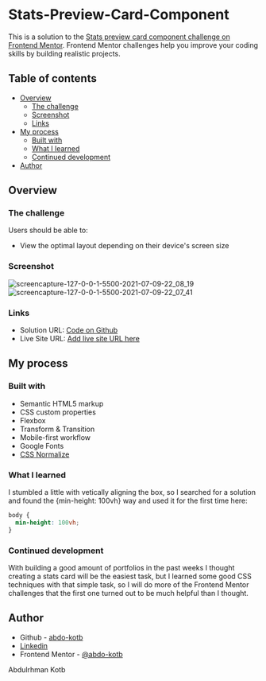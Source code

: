 # Stats-Preview-Card-Component

This is a solution to the [Stats preview card component challenge on Frontend Mentor](https://www.frontendmentor.io/challenges/stats-preview-card-component-8JqbgoU62). Frontend Mentor challenges help you improve your coding skills by building realistic projects.

## Table of contents

- [Overview](#overview)
  - [The challenge](#the-challenge)
  - [Screenshot](#screenshot)
  - [Links](#links)
- [My process](#my-process)
  - [Built with](#built-with)
  - [What I learned](#what-i-learned)
  - [Continued development](#continued-development)
- [Author](#author)

## Overview

### The challenge

Users should be able to:

- View the optimal layout depending on their device's screen size

### Screenshot

![screencapture-127-0-0-1-5500-2021-07-09-22_08_19](https://user-images.githubusercontent.com/86558336/125119847-b226bf00-e102-11eb-85b4-1d59323afafd.png)
![screencapture-127-0-0-1-5500-2021-07-09-22_07_41](https://user-images.githubusercontent.com/86558336/125119862-b8b53680-e102-11eb-8424-7319c9422426.png)

### Links

- Solution URL: [Code on Github](https://github.com/abdo-kotb/Stats-Preview-Card-Component)
- Live Site URL: [Add live site URL here](https://your-live-site-url.com)

## My process

### Built with

- Semantic HTML5 markup
- CSS custom properties
- Flexbox
- Transform & Transition
- Mobile-first workflow
- Google Fonts
- [CSS Normalize](https://necolas.github.io/normalize.css/)

### What I learned

I stumbled a little with vetically aligning the box, so I searched for a solution and found the {min-height: 100vh} way and used it for the first time here:
```css
body {
  min-height: 100vh;
}
```

### Continued development 

With building a good amount of portfolios in the past weeks I thought creating a stats card will be the easiest task, but I learned some good CSS techniques with that simple task, so I will do more of the Frontend Mentor challenges that the first one turned out to be much helpful than I thought.

## Author

- Github - [abdo-kotb](https://github.com/abdo-kotb)
- [Linkedin](https://www.linkedin.com/in/abdulrhman-mohammed-5687781b5/)
- Frontend Mentor - [@abdo-kotb](https://www.frontendmentor.io/profile/abdo-kotb) 


Abdulrhman Kotb
